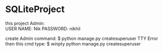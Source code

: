 # SQLiteProject

this project Admin:  
USER NAME: Nik
PASSWORD: nikhil

create Admin command:           $ python manage.py createsuperuser
TTY Error then this cmd type:   $ winpty python manage.py createsuperuser
